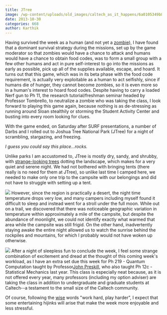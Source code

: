 ```yaml
---
title: JTree
image: /wp-content/uploads/old_images/caltech_as_it_happens/6a0105349b8251970b019b005b261b970b.jpg
date: 2013-10-30
categories: 668
author: Karthik
---
```



Having survived the week as a human (and not yet a [zombie](https://caltech.typepad.com/caltech_as_it_happens/2013/10/looks-like-the-carnival-is-in-town.html)), I have found that a dominant survival strategy during the missions, set up by the game moderator so that zombies would have a chance to attack and humans would have a chance to obtain food codes, was to form a small group with a few other humans and act in pure self-interest to go into the missions as early as possible, pick up all of the supplies available, escape, and hoard. It turns out that this game, which was in its beta phase with the food code requirement, is actually very exploitable as a human to act selfishly, since if humans die of hunger, they cannot become zombies, so it is even more so in a human's interest to hoard food codes. Despite having to carry a loaded Nerf gun to Ph 11, the research tutorial/freshman seminar headed by Professor Tombrello, to neutralize a zombie who was taking the class, I look forward to playing this game again, because nothing is as de-stressing as running around Sloan stealthily or storming the Student Activity Center and busting into every room looking for clues.

With the game ended, on Saturday after SURF presentations, a number of Darbs and I rolled out to Joshua Tree National Park (JTree) for a night of scrambling, stargazing, and freezing.

*I guess you could say this place...rocks.*

Unlike parks I am accustomed to, JTree is mostly dry, sandy, and shrubby, with [strange-looking trees](https://images.nationalgeographic.com/wpf/media-live/photos/000/021/cache/joshua-tree_2121_600x450.jpg) dotting the landscape, which makes for a very quiet and serene night. We had not bothered with bringing tents (there really is no need for them at JTree), so unlike last time I camped here, we needed to make only one trip to the campsite with our belongings and did not have to struggle with setting up a tent.


![](/old_images/caltech_as_it_happens/6a0105349b8251970b019b005bf42b970d.jpg)
However, since the region is practically a desert, the night time temperature drops very low, and many campers including myself found it difficult to sleep and instead went for a stroll under the full moon. While out on a trail, we discovered that there was noticeable geographic variation in temperature within approximately a mile of the campsite, but despite the abundance of moonlight, we could not identify exactly what warmed that area while the campsite was still frigid. On the other hand, inadvertently staying awake the entire night allowed us to watch the sunrise behind the rockpiles and mountains, for which I probably would not have woken up otherwise.


![](/old_images/caltech_as_it_happens/6a0105349b8251970b019b005b267a970b.jpg)
After a night of sleepless fun to conclude the week, I feel some strange combination of excitement and dread at the thought of this coming week's workload, as I have an extra set due this week for Ph 219 - Quantum Computation taught by Professor[John Preskill](https://www.theory.caltech.edu/preskill/), who also taught Ph 12c - Statistical Mechanics last year. This class is especially neat because, as it is not offered every year, many professors (including my option adviser) are taking the class in addition to undergraduate and graduate students at Caltech--a testament to the small size of the Caltech community.

Of course, following the [wise](https://twitter.com/MarkWiseSays) words "work hard, play harder", I expect that some entertaining hijinks will arise that make the week more enjoyable and less stressful.

